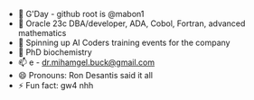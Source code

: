 - 👋 G'Day - github root is  @mabon1
- 👀 Oracle 23c DBA/developer, ADA, Cobol, Fortran, advanced mathematics
- 🌱 Spinning up AI Coders training events for the company
- 💞️ PhD biochemistry
- 📫 e - dr.mihamgel.buck@gmail.com
- 😄 Pronouns: Ron Desantis said it all
- ⚡ Fun fact: gw4 nhh

<!---
mabon1/mabon1 is a ✨ special ✨ repository because its `README.md` (this file) appears on your GitHub profile.
You can click the Preview link to take a look at your changes.
--->
